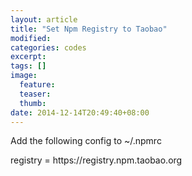 ```yaml
---
layout: article
title: "Set Npm Registry to Taobao"
modified:
categories: codes
excerpt:
tags: []
image:
  feature:
  teaser:
  thumb:
date: 2014-12-14T20:49:40+08:00
---
```


<p>Add the following config to ~/.npmrc</p>
<p>  registry = https://registry.npm.taobao.org</p>
